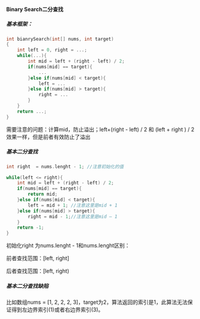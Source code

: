 #### Binary Search二分查找

##### 基本框架：

```c++
int bianrySearch(int[] nums, int target)
{
    int left = 0, right = ...;
    while(...){
        int mid = left + (right - left) / 2;
        if(nums[mid] == target){
            ...
        }else if(nums[mid] < target){
            left = ...
        }else if(nums[mid] > target){
            right = ...
        }
    }
    return ...;
}
```

需要注意的问题：计算mid，防止溢出；left+(right - left) / 2 和  (left + right ) / 2效果一样，但是前者有效防止了溢出



##### 基本二分查找

```c++
int right  = nums.lenght - 1; //注意初始化的值

while(left <= right){
    int mid = left + (right - left) / 2;
    if(nums[mid] == target){
        return mid;
    }else if(nums[mid] < target){
        left = mid + 1; //注意这里是mid + 1
    }else if(nums[mid] > target){
        right = mid - 1;//注意这里是mid — 1
    }
    return -1;
}
```

初始化right 为nums.lenght - 1和nums.lenght区别：

前者查找范围：[left, right]

后者查找范围：[left, right)

##### 基本二分查找缺陷

比如数组nums = [1, 2, 2, 2, 3]，target为2，算法返回的索引是1，此算法无法保证得到左边界索引(1)或者右边界索引(3)。



